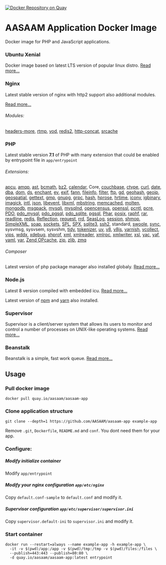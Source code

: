 [![Docker Repository on Quay](https://quay.io/repository/aasaam/aasaam-app/status "Docker Repository on Quay")](https://quay.io/repository/aasaam/aasaam-app)

# AASAAM Application Docker Image
Docker image for PHP and JavaScript applications.

### Ubuntu Xenial
  Docker image based on latest LTS version of popular linux distro.
  [Read more...](https://wiki.ubuntu.com/XenialXerus/ReleaseNotes)
### Nginx

  Latest stable version of nginx with http2 support also additional modules.

  [Read more...](https://nginx.org/)

###### Modules:
  [headers-more](https://github.com/openresty/headers-more-nginx-module), [rtmp](https://github.com/arut/nginx-rtmp-module), [vod](https://github.com/kaltura/nginx-vod-module), [redis2](https://github.com/kaltura/nginx-vod-module), [http-concat](https://github.com/alibaba/nginx-http-concat), [srcache](https://github.com/openresty/srcache-nginx-module)

### PHP
  Latest stable version **7.1** of PHP with many extension that could be enabled by entrypoint file in `app/entrypoint`

###### Extensions:
[apcu](http://php.net/apcu),
[amqp](https://github.com/php-amqplib/php-amqplib),
[ast](https://github.com/nikic/php-ast),
[bcmath](http://php.net/bcmath),
[bz2](http://php.net/manual/en/book.bzip2.php),
[calendar](http://php.net/calendar),
Core,
[couchbase](https://github.com/couchbase/php-couchbase),
[ctype](http://php.net/ctype),
[curl](http://php.net/curl),
[date](http://php.net/manual/en/book.datetime.php),
[dba](http://php.net/dba),
[dom](http://php.net/dom),
[ds](http://php.net/ds),
[enchant](http://php.net/enchant),
[ev](http://php.net/ev),
[exif](http://php.net/exif),
[fann](http://php.net/fann),
[fileinfo](http://php.net/fileinfo),
[filter](http://php.net/filter),
[ftp](http://php.net/ftp),
[gd](http://php.net/manual/en/book.image.php),
[geohash](https://github.com/emirb/php-geohash-ext),
[geoip](http://php.net/geoip),
[geospatial](https://github.com/php-geospatial/geospatial),
[gettext](http://php.net/gettext),
[gmp](http://php.net/gmp),
[gnupg](http://php.net/gnupg),
[grpc](https://github.com/grpc/grpc/tree/master/src/php),
[hash](http://php.net/hash),
[hprose](https://github.com/hprose/hprose-php),
[hrtime](http://php.net/hrtime),
[iconv](http://php.net/iconv),
[igbinary](https://github.com/igbinary/igbinary),
[imagick](http://php.net/imagick),
[intl](http://php.net/intl),
[json](http://php.net/json),
[libevent](http://php.net/libevent),
[libxml](http://php.net/libxml),
[mbstring](http://php.net/mbstring),
[memcached](http://php.net/memcached),
[molten](https://github.com/chuan-yun/Molten),
[mongodb](http://php.net/mongodb),
[msgpack](https://github.com/msgpack/msgpack-php),
[mysqli](http://php.net/mysqli),
[mysqlnd](http://php.net/mysqlnd),
[opencensus](https://github.com/census-instrumentation/opencensus-php),
[openssl](http://php.net/openssl),
[pcntl](http://php.net/pcntl),
[pcre](http://php.net/pcre),
[PDO](http://php.net/PDO),
[pdo_mysql](http://php.net/pdo_mysql),
[pdo_pgsql](http://php.net/pdo_pgsql),
[pdo_sqlite](http://php.net/pdo_sqlite),
[pgsql](http://php.net/pgsql),
[Phar](http://php.net/Phar),
[posix](http://php.net/posix),
[raphf](https://mdref.m6w6.name/raphf),
[rar](http://php.net/rar),
[readline](http://php.net/readline),
[redis](https://github.com/phpredis/phpredis),
[Reflection](http://php.net/Reflection),
[request](https://github.com/pmjones/ext-request/blob/master/README.md),
[rrd](http://php.net/rrd),
[SeasLog](https://github.com/Neeke/SeasLog),
[session](http://php.net/manual/en/book.session.php),
[shmop](http://php.net/shmop),
[SimpleXML](http://php.net/SimpleXML),
[soap](http://php.net/soap),
[sockets](http://php.net/sockets),
[SPL](http://php.net/SPL),
[SPX](https://github.com/NoiseByNorthwest/php-spx),
[sqlite3](http://php.net/sqlite3),
[ssh2](http://php.net/ssh2),
standard,
[swoole](http://www.swoole.com/),
[sync](http://php.net/sync),
sysvmsg,
sysvsem,
sysvshm,
[tidy](http://php.net/tidy),
[tokenizer](http://php.net/tokenizer),
[uv](https://github.com/chobie/php-uv),
[v8](https://github.com/pinepain/php-v8),
[v8js](http://php.net/v8js),
[varnish](http://php.net/varnish),
[vcollect](https://github.com/viest/v-collect),
[vips](https://github.com/jcupitt/php-vips-ext),
[wddx](http://php.net/wddx),
[xdebug](https://xdebug.org/),
[xhprof](http://php.net/xhprof),
[xml](http://php.net/xml),
[xmlreader](http://php.net/xmlreader),
[xmlrpc](http://php.net/xmlrpc),
[xmlwriter](http://php.net/xmlwriter),
[xsl](http://php.net/xsl),
[yac](https://github.com/laruence/yac),
[yaf](http://php.net/yaf),
[yaml](http://php.net/yaml),
[yar](http://php.net/yar),
[Zend OPcache](http://php.net/manual/en/book.opcache.php),
[zip](http://php.net/zip),
[zlib](http://php.net/zlib),
[zmq](http://php.net/zmq)

###### Composer
  Latest version of php package manager also installed globaly. [Read more...](https://getcomposer.org/)

### Node.js
  Latest 8 version compiled with embedded icu. [Read more...](https://nodejs.org/en/)

  Latest version of [npm](http://npmjs.org/) and [yarn](https://yarnpkg.com/) also installed.


### Supervisor
  Supervisor is a client/server system that allows its users to monitor and control a number of processes on UNIX-like operating systems.
  [Read more...](http://supervisord.org/)

### Beanstalk
  Beanstalk is a simple, fast work queue.
  [Read more...](http://kr.github.io/beanstalkd/)

##  Usage
### Pull docker image

  ```docker pull quay.io/aasaam/aasaam-app```

### Clone application structure
  ```git clone --depth=1 https://github.com/AASAAM/aasaam-app example-app```

  Remove `.git`, `Dockerfile`, `README.md` and `conf`. You dont need them for your app.

### Configure:
##### Modify initialize container

  Modify `app/entrypoint`

##### Modify your nginx configuration `app/etc/nginx`

  Copy `default.conf-sample` to `default.conf` and modify it.

##### Supervisor configuration `app/etc/supervisor/supervisor.ini`

  Copy `supervisor.default-ini` to `supervisor.ini` and modify it.

### Start container
```
docker run --restart=always --name example-app -h example-app \
  -it -v $(pwd)/app:/app -v $(pwd)/tmp:/tmp -v $(pwd)/files:/files \
  --publish=443:443 --publish=80:80 \
  -d quay.io/aasaam/aasaam-app:latest entrypoint
```
